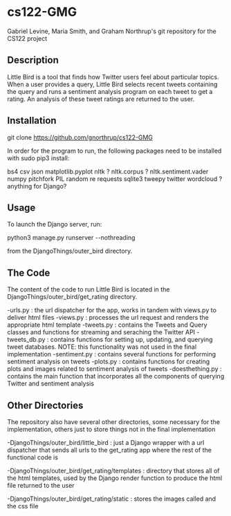 # cs122-GMG
Gabriel Levine, Maria Smith, and Graham Northrup's git repository for the CS122 project

Description
-----------
Little Bird is a tool that finds how Twitter users feel about particular topics. When a user provides a query, Little Bird selects recent tweets containing the query and runs a sentiment analysis program on each tweet to get a rating. An analysis of these tweet ratings are returned to the user.

Installation
-------------
git clone https://github.com/gnorthrup/cs122-GMG

In order for the program to run, the following packages need to be installed with sudo pip3 install:

bs4
csv
json
matplotlib.pyplot
nltk
? nltk.corpus
? nltk.sentiment.vader
numpy
pitchfork
PIL
random
re
requests
sqlite3
tweepy
twitter
wordcloud
? anything for Django?

Usage
-----
To launch the Django server, run:

python3 manage.py runserver --nothreading

from the DjangoThings/outer_bird directory. 

The Code
--------
The content of the code to run Little Bird is located in the DjangoThings/outer_bird/get_rating directory.

-urls.py : the url dispatcher for the app, works in tandem with views.py to deliver html files
-views.py : processes the url request and renders the appropriate html template
-tweets.py : contains the Tweets and Query classes and functions for streaming and seraching the Twitter API
-tweets_db.py : contains functions for setting up, updating, and querying tweet databases. NOTE: this functionality was not used in the final implementation
-sentiment.py : contains several functions for performing sentiment analysis on tweets
-plots.py : contains functions for creating plots and images related to sentiment analysis of tweets
-doesthething.py : contains the main function that incorporates all the components of querying Twitter and sentiment analysis

Other Directories
-----------------
The repository also have several other directories, some necessary for the implementation, others just to store things not in the final implementation

-DjangoThings/outer_bird/little_bird : just a Django wrapper with a url dispatcher that sends all urls to the get_rating app where the rest of the functional code is

-DjangoThings/outer_bird/get_rating/templates : directory that stores all of the html templates, used by the Django render function to produce the html file returned to the user

-DjangoThings/outer_bird/get_rating/static : stores the images called and the css file 





